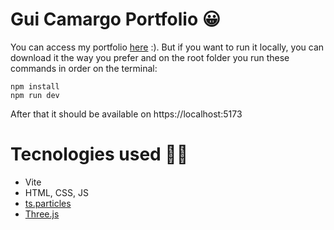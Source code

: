 # Gui Camargo Portfolio 😀
You can access my portfolio [here](https://guicamargo.vercel.app/) :). But if you want to run it locally, you can download it the way you prefer
and on the root folder you run these commands in order on the terminal:
```
npm install
npm run dev
```
After that it should be available on https://localhost:5173

# Tecnologies used 👨‍💻
- Vite
- HTML, CSS, JS
- [ts.particles](https://particles.js.org/)
- [Three.js](https://threejs.org/)
